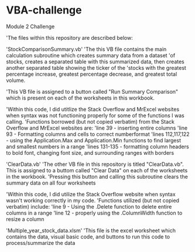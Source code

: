 # VBA-challenge
Module 2 Challenge 

'The files within this repository are described below:

'StockComparisonSummary.vb'
    'The this VB file contains the main calculation subroutine which creates summary data from a dataset
    'of stocks, creates a separated table with this summarized data, then creates another separated table showing the ticker of the
    'stocks with the greatest percentage increase, greatest percentage decrease, and greatest total volume. 

'This VB file is assigned to a button called "Run Summary Comparison" which is present on each of the worksheets in this workbook.

'Within this code, I did utitlize the Stack Overflow and MrExcel websites when syntax was not functioning properly for some of the functions I was calling.
    'Functions borrowed (but not copied verbatim) from the Stack Overflow and MrExcel websites are:
        'line 39 - inserting entire columns
        'line 93 - Formatting columns and cells to correct numberformat
        'lines 112,117,122 - using the Application.Max and Application.Min functions to find largest and smallest numbers in a range
        'lines 131-135 - formatting column headers to bold font, changing font size, and surrounding ranges with borders

'ClearData.vb'
    'The other VB file in this repository is titled "ClearData.vb".  This is assigned to a buttom called "Clear Data" on each of the worksheets in the workbook.
    'Pressing this button and calling this subroutine clears the summary data on all four worksheets

'Within this code, I did utilize the Stack Overflow website when syntax wasn't working correctly in my code.
    'Functions utilized (but not copied verbatim) include:
        'line 9 - Using the .Delete function to delete entire columns in a range
        'line 12 - properly using the .ColumnWidth function to resize a column

'Multiple_year_stock_data.xlsm'
    'This file is the excel worksheet which contains the data, visual basic code, and buttons to run this code to process/summarize the data 
      
